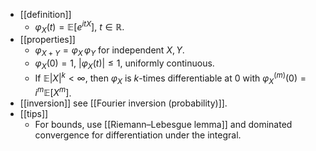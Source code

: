 - [[definition]]
  - $\varphi_X(t)=\mathbb{E}[e^{itX}]$, $t\in\mathbb{R}$.
- [[properties]]
  - $\varphi_{X+Y}=\varphi_X\,\varphi_Y$ for independent $X,Y$.
  - $\varphi_X(0)=1$, $|\varphi_X(t)|\le1$, uniformly continuous.
  - If $\mathbb{E}|X|^k<\infty$, then $\varphi_X$ is $k$-times differentiable at $0$ with $\varphi_X^{(m)}(0)=i^m\mathbb{E}[X^m]$.
- [[inversion]] see [[Fourier inversion (probability)]].
- [[tips]]
  - For bounds, use [[Riemann–Lebesgue lemma]] and dominated convergence for differentiation under the integral.